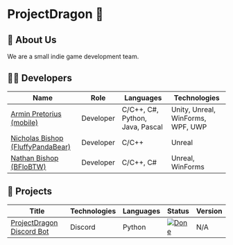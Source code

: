 # ProjectDragon 🐲

## 📢 About Us
We are a small indie game development team.

## 👨‍💻 Developers
|  Name  |  Role  |  Languages  |  Technologies  |
|----|----|----|----|
|[Armin Pretorius (mobile)](https://github.com/ProjectDragon)|Developer|C/C++, C#, Python, Java, Pascal|Unity, Unreal, WinForms, WPF, UWP|
|[Nicholas Bishop (FluffyPandaBear)](https://github.com/FluffyPandaBear)|Developer|C/C++|Unreal|
|[Nathan Bishop (BFloBTW)](https://github.com/BFloBTW)|Developer|C/C++, C#|Unreal, WinForms|

## 🚀 Projects
|  Title  |  Technologies  |  Languages  |  Status  |  Version  |
|-----|-----|-----|-----|-----|
|[ProjectDragon Discord Bot](https://github.com/ProjectDragon/ProjectDragon-Discord-Bot)|Discord|Python|[![Done](https://img.shields.io/badge/-Done-green?style=flat-square&logoColor=white&link=https://github.com/ProjectDragon/ProjectDragon-Discord-Bot/)](https://github.com/ProjectDragon/ProjectDragon-Discord-Bot)|N/A|
